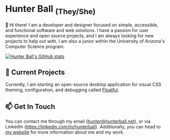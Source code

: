 # Hunter Ball <sub>(They/She)</sub>
👋 Hi there! I am a developer and designer focused on simple, accessible, and functional software and web solutions. I have a passion for user experience and open source projects, and I am always looking for new projects to help out with.
I am also a junior within the University of Arizona's Computer Science program.

[![Hunter Ball's GitHub stats](https://github-readme-stats.vercel.app/api?username=hunterball&show_icons=true&theme=city_lights)](https://github.com/anuraghazra/github-readme-stats)

## 🌱 Current Projects
Currently, I am starting an open-source desktop application for visual CSS theming, configuration, and debugging called [Floatful](https://github.com/floatful/floatful).

## 📫 Get In Touch
You can contact me through my email (hunter@hunterball.net), or via LinkedIn (https://linkedin.com/in/hunterball). Additionally, you can head to [my website](https://hunterball.net) for more information about me and my work.
